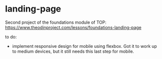 # landing-page
Second project of the foundations module of TOP: https://www.theodinproject.com/lessons/foundations-landing-page

to do:
- implement responsive design for mobile using flexbox. Got it to work up to medium devices, but it still needs this last step for mobile.